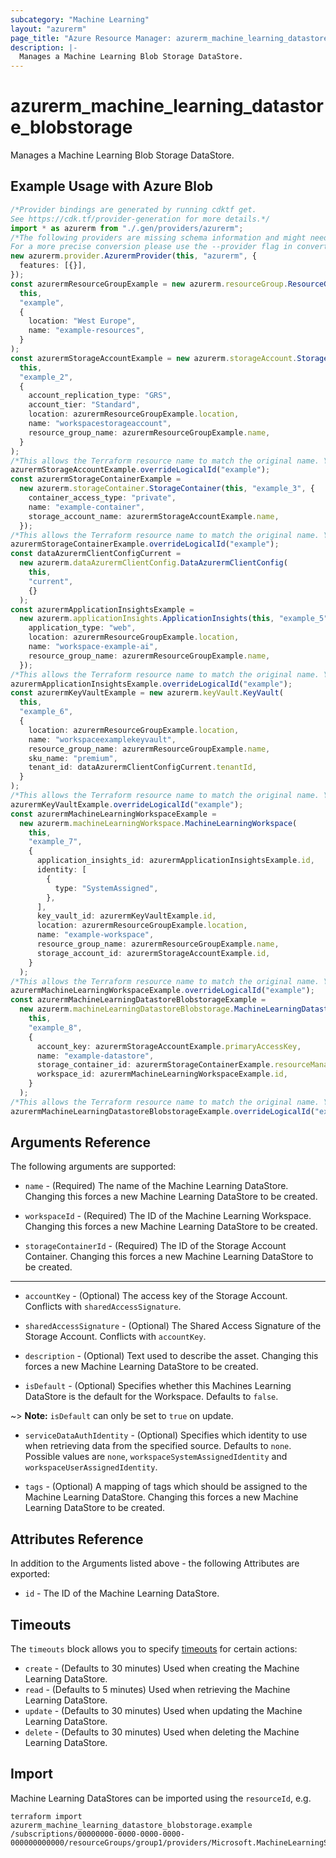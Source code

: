 ```yaml
---
subcategory: "Machine Learning"
layout: "azurerm"
page_title: "Azure Resource Manager: azurerm_machine_learning_datastore_blobstorage"
description: |-
  Manages a Machine Learning Blob Storage DataStore.
---
```


# azurerm\_machine\_learning\_datastore\_blobstorage

Manages a Machine Learning Blob Storage DataStore.

## Example Usage with Azure Blob

```typescript
/*Provider bindings are generated by running cdktf get.
See https://cdk.tf/provider-generation for more details.*/
import * as azurerm from "./.gen/providers/azurerm";
/*The following providers are missing schema information and might need manual adjustments to synthesize correctly: azurerm.
For a more precise conversion please use the --provider flag in convert.*/
new azurerm.provider.AzurermProvider(this, "azurerm", {
  features: [{}],
});
const azurermResourceGroupExample = new azurerm.resourceGroup.ResourceGroup(
  this,
  "example",
  {
    location: "West Europe",
    name: "example-resources",
  }
);
const azurermStorageAccountExample = new azurerm.storageAccount.StorageAccount(
  this,
  "example_2",
  {
    account_replication_type: "GRS",
    account_tier: "Standard",
    location: azurermResourceGroupExample.location,
    name: "workspacestorageaccount",
    resource_group_name: azurermResourceGroupExample.name,
  }
);
/*This allows the Terraform resource name to match the original name. You can remove the call if you don't need them to match.*/
azurermStorageAccountExample.overrideLogicalId("example");
const azurermStorageContainerExample =
  new azurerm.storageContainer.StorageContainer(this, "example_3", {
    container_access_type: "private",
    name: "example-container",
    storage_account_name: azurermStorageAccountExample.name,
  });
/*This allows the Terraform resource name to match the original name. You can remove the call if you don't need them to match.*/
azurermStorageContainerExample.overrideLogicalId("example");
const dataAzurermClientConfigCurrent =
  new azurerm.dataAzurermClientConfig.DataAzurermClientConfig(
    this,
    "current",
    {}
  );
const azurermApplicationInsightsExample =
  new azurerm.applicationInsights.ApplicationInsights(this, "example_5", {
    application_type: "web",
    location: azurermResourceGroupExample.location,
    name: "workspace-example-ai",
    resource_group_name: azurermResourceGroupExample.name,
  });
/*This allows the Terraform resource name to match the original name. You can remove the call if you don't need them to match.*/
azurermApplicationInsightsExample.overrideLogicalId("example");
const azurermKeyVaultExample = new azurerm.keyVault.KeyVault(
  this,
  "example_6",
  {
    location: azurermResourceGroupExample.location,
    name: "workspaceexamplekeyvault",
    resource_group_name: azurermResourceGroupExample.name,
    sku_name: "premium",
    tenant_id: dataAzurermClientConfigCurrent.tenantId,
  }
);
/*This allows the Terraform resource name to match the original name. You can remove the call if you don't need them to match.*/
azurermKeyVaultExample.overrideLogicalId("example");
const azurermMachineLearningWorkspaceExample =
  new azurerm.machineLearningWorkspace.MachineLearningWorkspace(
    this,
    "example_7",
    {
      application_insights_id: azurermApplicationInsightsExample.id,
      identity: [
        {
          type: "SystemAssigned",
        },
      ],
      key_vault_id: azurermKeyVaultExample.id,
      location: azurermResourceGroupExample.location,
      name: "example-workspace",
      resource_group_name: azurermResourceGroupExample.name,
      storage_account_id: azurermStorageAccountExample.id,
    }
  );
/*This allows the Terraform resource name to match the original name. You can remove the call if you don't need them to match.*/
azurermMachineLearningWorkspaceExample.overrideLogicalId("example");
const azurermMachineLearningDatastoreBlobstorageExample =
  new azurerm.machineLearningDatastoreBlobstorage.MachineLearningDatastoreBlobstorage(
    this,
    "example_8",
    {
      account_key: azurermStorageAccountExample.primaryAccessKey,
      name: "example-datastore",
      storage_container_id: azurermStorageContainerExample.resourceManagerId,
      workspace_id: azurermMachineLearningWorkspaceExample.id,
    }
  );
/*This allows the Terraform resource name to match the original name. You can remove the call if you don't need them to match.*/
azurermMachineLearningDatastoreBlobstorageExample.overrideLogicalId("example");

```

## Arguments Reference

The following arguments are supported:

*   `name` - (Required) The name of the Machine Learning DataStore. Changing this forces a new Machine Learning DataStore to be created.

*   `workspaceId` - (Required) The ID of the Machine Learning Workspace. Changing this forces a new Machine Learning DataStore to be created.

*   `storageContainerId` - (Required) The ID of the Storage Account Container. Changing this forces a new Machine Learning DataStore to be created.

***

*   `accountKey` - (Optional) The access key of the Storage Account. Conflicts with `sharedAccessSignature`.

*   `sharedAccessSignature` - (Optional) The Shared Access Signature of the Storage Account. Conflicts with `accountKey`.

*   `description` - (Optional) Text used to describe the asset. Changing this forces a new Machine Learning DataStore to be created.

*   `isDefault` - (Optional) Specifies whether this Machines Learning DataStore is the default for the Workspace. Defaults to `false`.

\~> **Note:** `isDefault` can only be set to `true` on update.

*   `serviceDataAuthIdentity` - (Optional) Specifies which identity to use when retrieving data from the specified source. Defaults to `none`. Possible values are `none`, `workspaceSystemAssignedIdentity` and `workspaceUserAssignedIdentity`.

*   `tags` - (Optional) A mapping of tags which should be assigned to the Machine Learning DataStore. Changing this forces a new Machine Learning DataStore to be created.

## Attributes Reference

In addition to the Arguments listed above - the following Attributes are exported:

* `id` - The ID of the Machine Learning DataStore.

## Timeouts

The `timeouts` block allows you to specify [timeouts](https://www.terraform.io/language/resources/syntax#operation-timeouts) for certain actions:

* `create` - (Defaults to 30 minutes) Used when creating the Machine Learning DataStore.
* `read` - (Defaults to 5 minutes) Used when retrieving the Machine Learning DataStore.
* `update` - (Defaults to 30 minutes) Used when updating the Machine Learning DataStore.
* `delete` - (Defaults to 30 minutes) Used when deleting the Machine Learning DataStore.

## Import

Machine Learning DataStores can be imported using the `resourceId`, e.g.

```shell
terraform import azurerm_machine_learning_datastore_blobstorage.example /subscriptions/00000000-0000-0000-0000-000000000000/resourceGroups/group1/providers/Microsoft.MachineLearningServices/workspaces/mlw1/datastores/datastore1
```

